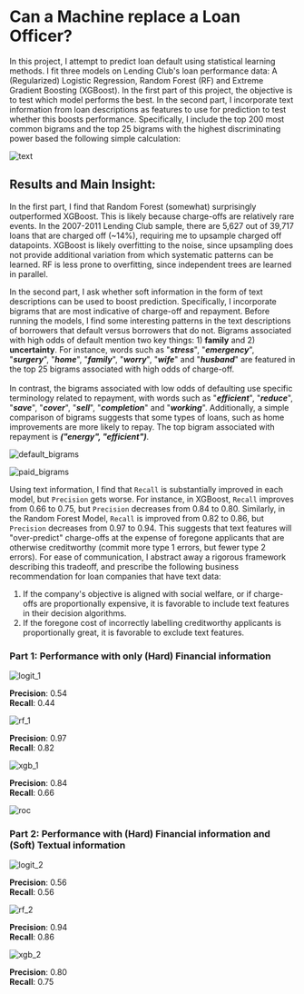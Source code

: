 # Can a Machine replace a Loan Officer?

In this project, I attempt to predict loan default using statistical learning methods. I fit three models on Lending Club's loan performance data: A (Regularized) Logistic Regression, Random Forest (RF) and Extreme Gradient Boosting (XGBoost). In the first part of this project, the objective is to test which model performs the best. In the second part, I incorporate text information from loan descriptions as features to use for prediction to test whether this boosts performance. Specifically, I include the top 200 most common bigrams and the top 25 bigrams with the highest discriminating power based the following simple calculation:   

![text](https://latex.codecogs.com/svg.latex?\frac{P(bigram|defaulted)}{P(bigram|repaid)}) 

## Results and Main Insight:

In the first part, I find that Random Forest (somewhat) surprisingly outperformed XGBoost. This is likely because charge-offs are relatively rare events. In the 2007-2011 Lending Club sample, there are 5,627 out of 39,717 loans that are charged off (~14%), requiring me to upsample charged off datapoints. XGBoost is likely overfitting to the noise, since upsampling does not provide additional variation from which systematic patterns can be learned. RF is less prone to overfitting, since independent trees are learned in parallel.

In the second part, I ask whether soft information in the form of text descriptions can be used to boost prediction. Specifically, I incorporate bigrams that are most indicative of charge-off and repayment. Before running the models, I find some interesting patterns in the text descriptions of borrowers that default versus borrowers that do not. Bigrams associated with high odds of default mention two key things: 1) <b>family</b> and 2) <b>uncertainty</b>. For instance, words such as "<i><b>stress</b></i>", "<i><b>emergency</b></i>", "<i><b>surgery</b></i>", "<i><b>home</b></i>", "<i><b>family</b></i>", "<i><b>worry</b></i>", "<i><b>wife</b></i>" and "<i><b>husband</b></i>" are featured in the top 25 bigrams associated with high odds of charge-off. <br> <br> In contrast, the bigrams associated with low odds of defaulting use specific terminology related to repayment, with words such as "<i><b>efficient</b></i>", "<i><b>reduce</b></i>", "<i><b>save</b></i>", "<i><b>cover</b></i>", "<i><b>sell</b></i>", "<i><b>completion</b></i>" and "<i><b>working</b></i>". Additionally, a simple comparison of bigrams suggests that some types of loans, such as  home improvements are more likely to repay. The top bigram associated with repayment is <b><i>("energy", "efficient")</b></i>. 

![default_bigrams](https://github.com/daniel-d-wu/Online-Loan-Default-Prediction/blob/main/figures/chgoff_bigrams2.jpg)

![paid_bigrams](https://github.com/daniel-d-wu/Online-Loan-Default-Prediction/blob/main/figures/paid_bigrams2.jpg)

Using text information, I find that ``Recall`` is substantially improved in each model, but ``Precision`` gets worse. For instance, in XGBoost, ``Recall`` improves from 0.66 to 0.75, but ``Precision`` decreases from 0.84 to 0.80. Similarly, in the Random Forest Model, ``Recall`` is improved from  0.82 to 0.86, but ``Precision`` decreases from 0.97 to 0.94. This suggests that text features will "over-predict" charge-offs at the expense of foregone applicants that are otherwise creditworthy (commit more type 1 errors, but fewer type 2 errors). For ease of communication, I abstract away a rigorous framework describing this tradeoff, and prescribe the following business recommendation for loan companies that have text data:

1) If the company's objective is aligned with social welfare, or if charge-offs are proportionally expensive, it is favorable to include text features in their decision algorithms. <br>
2) If the foregone cost of incorrectly labelling creditworthy applicants is proportionally great, it is favorable to exclude text features.

 ### Part 1: Performance with only (Hard) Financial information
  
![logit_1](https://github.com/daniel-d-wu/Online-Loan-Default-Prediction/blob/main/figures/Logit_Confusion_Matrix_notext.jpg)
  
<b>Precision</b>:  0.54 <br>
<b>Recall</b>:  0.44 <br>
  
![rf_1](https://github.com/daniel-d-wu/Online-Loan-Default-Prediction/blob/main/figures/Random_Forest_Confusion_Matrix_notext.jpg)

<b>Precision</b>:  0.97 <br>
<b>Recall</b>:  0.82 <br>

![xgb_1](https://github.com/daniel-d-wu/Online-Loan-Default-Prediction/blob/main/figures/XGBoost_Confusion_Matrix_notext.jpg)

<b>Precision</b>:  0.84 <br>
<b>Recall</b>:  0.66 <br>
  
![roc](https://github.com/daniel-d-wu/Online-Loan-Default-Prediction/blob/main/figures/ROC_curve_notext.jpg)
  
### Part 2: Performance with (Hard) Financial information and (Soft) Textual information
  
![logit_2](https://github.com/daniel-d-wu/Online-Loan-Default-Prediction/blob/main/figures/Logit_Confusion_Matrix_text.jpg)
  
<b>Precision</b>:  0.56 <br>
<b>Recall</b>:  0.56 <br>
  
![rf_2](https://github.com/daniel-d-wu/Online-Loan-Default-Prediction/blob/main/figures/Random_Forest_Confusion_Matrix_text.jpg)

<b>Precision</b>:  0.94 <br>
<b>Recall</b>:  0.86 <br>

![xgb_2](https://github.com/daniel-d-wu/Online-Loan-Default-Prediction/blob/main/figures/XGBoost_Confusion_Matrix_text.jpg)

<b>Precision</b>:  0.80 <br>
<b>Recall</b>:  0.75 <br> 
  
  
  
  

  
  
  
